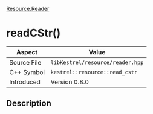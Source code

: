 [Resource.Reader](index)
# readCStr()
| Aspect | Value |
| --- | --- |
| Source File | `libKestrel/resource/reader.hpp` |
| C++ Symbol | `kestrel::resource::read_cstr` |
| Introduced | Version 0.8.0 |
## Description

